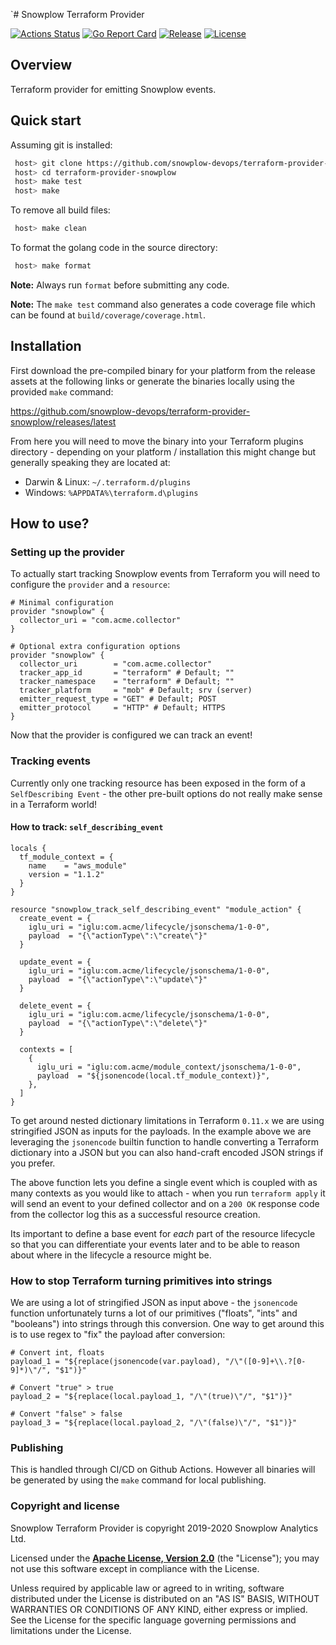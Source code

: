 `# Snowplow Terraform Provider

[![Actions Status][actions-image]][actions] [![Go Report Card][goreport-image]][goreport] [![Release][release-image]][releases] [![License][license-image]][license]

## Overview

Terraform provider for emitting Snowplow events.

## Quick start

Assuming git is installed:

```bash
 host> git clone https://github.com/snowplow-devops/terraform-provider-snowplow
 host> cd terraform-provider-snowplow
 host> make test
 host> make
```

To remove all build files:

```bash
 host> make clean
```

To format the golang code in the source directory:

```bash
 host> make format
```

**Note:** Always run `format` before submitting any code.

**Note:** The `make test` command also generates a code coverage file which can be found at `build/coverage/coverage.html`.

## Installation

First download the pre-compiled binary for your platform from the release assets at the following links or generate the binaries locally using the provided `make` command:

https://github.com/snowplow-devops/terraform-provider-snowplow/releases/latest

From here you will need to move the binary into your Terraform plugins directory - depending on your platform / installation this might change but generally speaking they are located at:

* Darwin & Linux: `~/.terraform.d/plugins`
* Windows: `%APPDATA%\terraform.d\plugins`

## How to use?

### Setting up the provider

To actually start tracking Snowplow events from Terraform you will need to configure the `provider` and a `resource`:

```hcl
# Minimal configuration
provider "snowplow" {
  collector_uri = "com.acme.collector"
}

# Optional extra configuration options
provider "snowplow" {
  collector_uri        = "com.acme.collector"
  tracker_app_id       = "terraform" # Default; ""
  tracker_namespace    = "terraform" # Default; ""
  tracker_platform     = "mob" # Default; srv (server)
  emitter_request_type = "GET" # Default; POST
  emitter_protocol     = "HTTP" # Default; HTTPS
}
```

Now that the provider is configured we can track an event!

### Tracking events

Currently only one tracking resource has been exposed in the form of a `SelfDescribing Event` - the other pre-built options do not really make sense in a Terraform world!

#### How to track: `self_describing_event`

```hcl
locals {
  tf_module_context = {
    name    = "aws_module"
    version = "1.1.2"
  }
}

resource "snowplow_track_self_describing_event" "module_action" {
  create_event = {
    iglu_uri = "iglu:com.acme/lifecycle/jsonschema/1-0-0",
    payload  = "{\"actionType\":\"create\"}"
  }

  update_event = {
    iglu_uri = "iglu:com.acme/lifecycle/jsonschema/1-0-0",
    payload  = "{\"actionType\":\"update\"}"
  }

  delete_event = {
    iglu_uri = "iglu:com.acme/lifecycle/jsonschema/1-0-0",
    payload  = "{\"actionType\":\"delete\"}"
  }

  contexts = [
    {
      iglu_uri = "iglu:com.acme/module_context/jsonschema/1-0-0",
      payload  = "${jsonencode(local.tf_module_context)}",
    },
  ]
}
```

To get around nested dictionary limitations in Terraform `0.11.x` we are using stringified JSON as inputs for the payloads.  In the example above we are leveraging the `jsonencode` builtin function to handle converting a Terraform dictionary into a JSON but you can also hand-craft encoded JSON strings if you prefer.

The above function lets you define a single event which is coupled with as many contexts as you would like to attach - when you run `terraform apply` it will send an event to your defined collector and on a `200 OK` response code from the collector log this as a successful resource creation.

Its important to define a base event for _each_ part of the resource lifecycle so that you can differentiate your events later and to be able to reason about where in the lifecycle a resource might be.

### How to stop Terraform turning primitives into strings

We are using a lot of stringified JSON as input above - the `jsonencode` function unfortunately turns a lot of our primitives ("floats", "ints" and "booleans") into strings through this conversion.  One way to get around this is to use regex to "fix" the payload after conversion:

```hcl
# Convert int, floats
payload_1 = "${replace(jsonencode(var.payload), "/\"([0-9]+\\.?[0-9]*)\"/", "$1")}"

# Convert "true" > true
payload_2 = "${replace(local.payload_1, "/\"(true)\"/", "$1")}"

# Convert "false" > false
payload_3 = "${replace(local.payload_2, "/\"(false)\"/", "$1")}"
```
 
### Publishing

This is handled through CI/CD on Github Actions. However all binaries will be generated by using the `make` command for local publishing.

### Copyright and license

Snowplow Terraform Provider is copyright 2019-2020 Snowplow Analytics Ltd.

Licensed under the **[Apache License, Version 2.0][license]** (the "License");
you may not use this software except in compliance with the License.

Unless required by applicable law or agreed to in writing, software
distributed under the License is distributed on an "AS IS" BASIS,
WITHOUT WARRANTIES OR CONDITIONS OF ANY KIND, either express or implied.
See the License for the specific language governing permissions and
limitations under the License.

[actions-image]: https://github.com/snowplow-devops/terraform-provider-snowplow/workflows/ci/badge.svg
[actions]: https://github.com/snowplow-devops/terraform-provider-snowplow/actions

[release-image]: http://img.shields.io/badge/release-0.3.2-6ad7e5.svg?style=flat
[releases]: https://github.com/snowplow-devops/terraform-provider-snowplow/releases

[license-image]: http://img.shields.io/badge/license-Apache--2-blue.svg?style=flat
[license]: http://www.apache.org/licenses/LICENSE-2.0

[goreport-image]: https://goreportcard.com/badge/github.com/snowplow-devops/terraform-provider-snowplow
[goreport]: https://goreportcard.com/report/github.com/snowplow-devops/terraform-provider-snowplow
